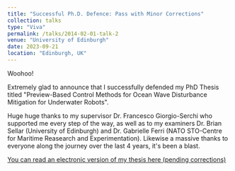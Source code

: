 ```yaml
---
title: "Successful Ph.D. Defence: Pass with Minor Corrections"
collection: talks
type: "Viva"
permalink: /talks/2014-02-01-talk-2
venue: "University of Edinburgh"
date: 2023-09-21
location: "Edinburgh, UK"
---
```


Woohoo! 

Extremely glad to announce that I successfully defended my PhD Thesis titled "Preview-Based Control Methods for Ocean Wave Disturbance Mitigation for Underwater Robots". 

Huge huge thanks to my supervisor Dr. Francesco Giorgio-Serchi who supported me every step of the way, as well as to my examiners Dr. Brian Sellar (University of Edinburgh) and Dr. Gabrielle Ferri (NATO STO-Centre for Maritime Reasearch and Experimentation). Likewise a massive thanks to everyone along the journey over the last 4 years, it's been a blast.

[You can read an electronic version of my thesis here (pending corrections)](/files/PhD_Thesis_Corrected.pdf) 


